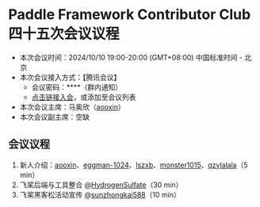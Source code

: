# Paddle Framework Contributor Club 四十五次会议议程

- 本次会议时间：2024/10/10 19:00-20:00 (GMT+08:00) 中国标准时间 - 北京
- 本次会议接入方式：【腾讯会议】
  - 会议密码：\*\*\*\*（群内通知）
  - [点击链接入会](https://meeting.tencent.com/dm/GeqTs8YW6HHQ)，或添加至会议列表
- 本次会议主席：马奥欣（[aooxin](https://github.com/aooxin)）
- 本次会议副主席：空缺

## 会议议程

1. 新人介绍：[aooxin](https://github.com/aooxin)、[eggman-1024](https://github.com/eggman-1024)、[lszxb](https://github.com/lszxb)、[monster1015](https://github.com/monster1015)、[qzylalala](https://github.com/qzylalala)（5 min）
2. 飞桨后端与工具整合 @[HydrogenSulfate](https://github.com/HydrogenSulfate)（30 min）
3. 飞桨黑客松活动宣传 @[sunzhongkai588](https://github.com/sunzhongkai588)（10 min）
